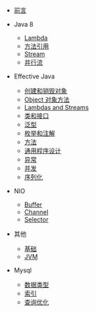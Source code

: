 * [前言](README.md)

* Java 8

  - [Lambda](java8/lambda.md)
  - [方法引用](java8/方法引用.md)
  - [Stream](java8/stream.md)
  - [并行流](java8/并行流.md)

* Effective Java

    - [创建和销毁对象](effective-java/创建和销毁对象.md)
    - [Object 对象方法](effective-java/Object对象方法.md)
    - [Lambdas and Streams](effective-java/lambda.md)
    - [类和接口](effective-java/类和接口.md)
    - [泛型](effective-java/泛型.md)
    - [枚举和注解](effective-java/枚举和注解.md)
    - [方法](effective-java/方法.md)
    - [通用程序设计](effective-java/通用程序设计.md)
    - [异常](effective-java/异常.md)
    - [并发](effective-java/并发.md)
    - [序列化](effective-java/序列化.md)

* NIO
    - [Buffer](nio/Buffer.md)
    - [Channel](nio/Channel.md)
    - [Selector](nio/Selector.md)

* 其他
    - [基础](其他/基础.md)
    - [JVM](其他/Jvm.md)

* Mysql
    - [数据类型](mysql/数据类型.md)
    - [索引](mysql/索引.md)
    - [查询优化](mysql/查询优化.md)
